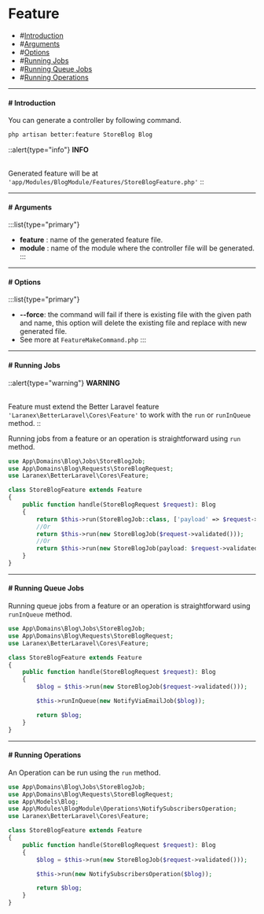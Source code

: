 # Feature

- #[Introduction](#introduction)
- #[Arguments](#arguments)
- #[Options](#options)
- #[Running Jobs](#running-jobs)
- #[Running Queue Jobs](#running-queue-jobs)
- #[Running Operations](#running-operations)
---

#### # Introduction
<a id="introduction"></a>

You can generate a controller by following command.

```bash
php artisan better:feature StoreBlog Blog

```
::alert{type="info"}
**INFO**<br><br>

Generated feature will be at `'app/Modules/BlogModule/Features/StoreBlogFeature.php'`
::

---

#### # Arguments
<a id="arguments"></a>
:::list{type="primary"}
- **feature** : name of the generated feature file.
- **module** : name of the module where the controller file will be generated.
:::

---

#### # Options
<a id="options"></a>
:::list{type="primary"}

- **--force**: the command will fail if there is existing file with the given path and name, this option will delete the existing file and replace with new generated file.
- See more at `FeatureMakeCommand.php`
:::

---

#### # Running Jobs
<a id="running-jobs"></a>

::alert{type="warning"}
**WARNING**<br><br>

Feature must extend the Better Laravel feature `'Laranex\BetterLaravel\Cores\Feature'` to work with the `run` or `runInQueue` method.
::

Running jobs from a feature or an operation is straightforward using `run` method.

```php
use App\Domains\Blog\Jobs\StoreBlogJob;
use App\Domains\Blog\Requests\StoreBlogRequest;
use Laranex\BetterLaravel\Cores\Feature;

class StoreBlogFeature extends Feature
{
    public function handle(StoreBlogRequest $request): Blog
    {
        return $this->run(StoreBlogJob::class, ['payload' => $request->validated()]);
        //Or
        return $this->run(new StoreBlogJob($request->validated()));
        //Or
        return $this->run(new StoreBlogJob(payload: $request->validated()));
    }
}
```
---

#### # Running Queue Jobs
<a id="running-queue-jobs"></a>

Running queue jobs from a feature or an operation is straightforward using `runInQueue` method.

```php
use App\Domains\Blog\Jobs\StoreBlogJob;
use App\Domains\Blog\Requests\StoreBlogRequest;
use Laranex\BetterLaravel\Cores\Feature;

class StoreBlogFeature extends Feature
{
    public function handle(StoreBlogRequest $request): Blog
    {
        $blog = $this->run(new StoreBlogJob($request->validated()));

        $this->runInQueue(new NotifyViaEmailJob($blog));

        return $blog;
    }
}
```

---
#### # Running Operations
<a id="running-operations"></a>

An Operation can be run using the `run` method.

```php
use App\Domains\Blog\Jobs\StoreBlogJob;
use App\Domains\Blog\Requests\StoreBlogRequest;
use App\Models\Blog;
use App\Modules\BlogModule\Operations\NotifySubscribersOperation;
use Laranex\BetterLaravel\Cores\Feature;

class StoreBlogFeature extends Feature
{
    public function handle(StoreBlogRequest $request): Blog
    {
        $blog = $this->run(new StoreBlogJob($request->validated()));

        $this->run(new NotifySubscribersOperation($blog));

        return $blog;
    }
}
```
